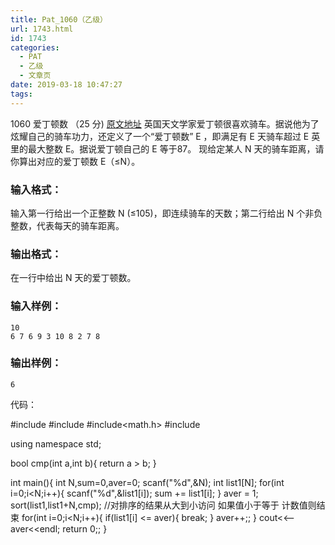 ```yaml
---
title: Pat_1060（乙级）
url: 1743.html
id: 1743
categories:
  - PAT
  - 乙级
  - 文章页
date: 2019-03-18 10:47:27
tags:
---
```


1060 爱丁顿数 （25 分) [原文地址](https://pintia.cn/problem-sets/994805260223102976/problems/994805269312159744) 英国天文学家爱丁顿很喜欢骑车。据说他为了炫耀自己的骑车功力，还定义了一个“爱丁顿数” E ，即满足有 E 天骑车超过 E 英里的最大整数 E。据说爱丁顿自己的 E 等于87。 现给定某人 N 天的骑车距离，请你算出对应的爱丁顿数 E（≤N）。

### 输入格式：

输入第一行给出一个正整数 N (≤10​5​​)，即连续骑车的天数；第二行给出 N 个非负整数，代表每天的骑车距离。

### 输出格式：

在一行中给出 N 天的爱丁顿数。

### 输入样例：

    10
    6 7 6 9 3 10 8 2 7 8
    

### 输出样例：

    6

代码：

#include<iostream>
#include<algorithm>
#include<math.h>
#include<cstdio>

using namespace std;

bool cmp(int a,int b){
    return a > b;
}

int main(){
    int N,sum=0,aver=0;
    scanf("%d",&N);
    int list1\[N\];
    for(int i=0;i<N;i++){
        scanf("%d",&list1\[i\]);
        sum += list1\[i\];
    }
    aver = 1;
    sort(list1,list1+N,cmp);
    //对排序的结果从大到小访问 如果值小于等于 计数值则结束
    for(int i=0;i<N;i++){
        if(list1\[i\] <= aver){
            break;
        }
        aver++;;
    }
    cout<<--aver<<endl;
    return 0;;
}